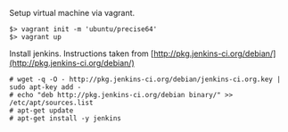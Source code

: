Setup virtual machine via vagrant.

```shell
$> vagrant init -m 'ubuntu/precise64'
$> vagrant up
```

Install jenkins. Instructions taken from [http://pkg.jenkins-ci.org/debian/](http://pkg.jenkins-ci.org/debian/)

```shell
# wget -q -O - http://pkg.jenkins-ci.org/debian/jenkins-ci.org.key | sudo apt-key add -
# echo "deb http://pkg.jenkins-ci.org/debian binary/" >> /etc/apt/sources.list
# apt-get update
# apt-get install -y jenkins
```

